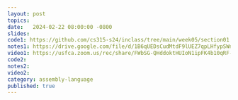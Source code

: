 ```yaml
---
layout: post
topics: 
date:   2024-02-22 08:00:00 -0800
slides: 
code1: https://github.com/cs315-s24/inclass/tree/main/week05/section01
notes1: https://drive.google.com/file/d/1B6qUEDsCudMtdF9lUEZ7qpLHfypSWnr0/view?usp=drive_link
video1: https://usfca.zoom.us/rec/share/FWbSG-QHddoktHUIoN1ipFK4b10qRF-ObTCmaHrF_7zuU8SQDv3YDDWzSXsdNNIK.vE9KBrxNiKjBjqr6
code2: 
notes2: 
video2: 
category: assembly-language
published: true
---
```


